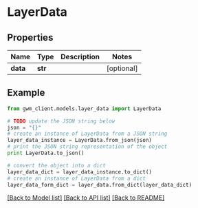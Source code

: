 # LayerData


## Properties
Name | Type | Description | Notes
------------ | ------------- | ------------- | -------------
**data** | **str** |  | [optional] 

## Example

```python
from gwm_client.models.layer_data import LayerData

# TODO update the JSON string below
json = "{}"
# create an instance of LayerData from a JSON string
layer_data_instance = LayerData.from_json(json)
# print the JSON string representation of the object
print LayerData.to_json()

# convert the object into a dict
layer_data_dict = layer_data_instance.to_dict()
# create an instance of LayerData from a dict
layer_data_form_dict = layer_data.from_dict(layer_data_dict)
```
[[Back to Model list]](../README.md#documentation-for-models) [[Back to API list]](../README.md#documentation-for-api-endpoints) [[Back to README]](../README.md)


